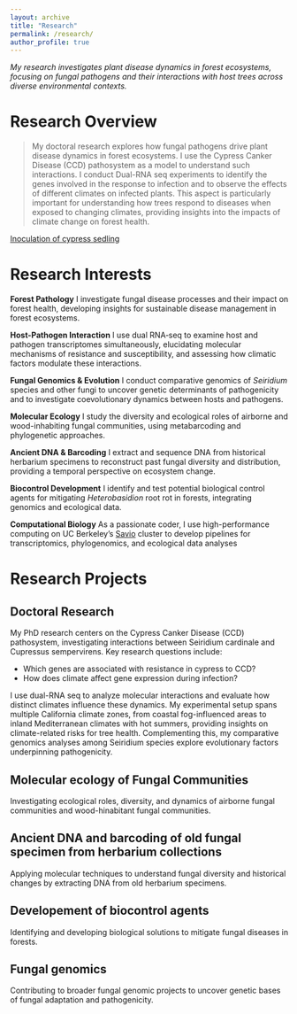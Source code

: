 ```yaml
---
layout: archive
title: "Research"
permalink: /research/
author_profile: true
---
```

_My research investigates plant disease dynamics in forest ecosystems, focusing on fungal pathogens and their interactions with host trees across diverse environmental contexts._

# Research Overview 

> My doctoral research explores how fungal pathogens drive plant disease dynamics in forest ecosystems. I use the Cypress Canker Disease (CCD) pathosystem as a model to understand such interactions. I conduct Dual-RNA seq experiments to identify the genes involved in the response to infection and to observe the effects of different climates on infected plants. This aspect is particularly important for understanding how trees respond to diseases when exposed to changing climates, providing insights into the impacts of climate change on forest health.

[Inoculation of cypress sedling](/image/inoculation_1.jpg)

# Research Interests

**Forest Pathology**
I investigate fungal disease processes and their impact on forest health, developing insights for sustainable disease management in forest ecosystems.

**Host-Pathogen Interaction**
I use dual RNA‑seq to examine host and pathogen transcriptomes simultaneously, elucidating molecular mechanisms of resistance and susceptibility, and assessing how climatic factors modulate these interactions.

**Fungal Genomics & Evolution**
I conduct comparative genomics of _Seiridium_ species and other fungi to uncover genetic determinants of pathogenicity and to investigate coevolutionary dynamics between hosts and pathogens.

**Molecular Ecology**
I study the diversity and ecological roles of airborne and wood-inhabiting fungal communities, using metabarcoding and phylogenetic approaches.

**Ancient DNA & Barcoding**
I extract and sequence DNA from historical herbarium specimens to reconstruct past fungal diversity and distribution, providing a temporal perspective on ecosystem change.

**Biocontrol Development**
I identify and test potential biological control agents for mitigating _Heterobasidion_ root rot in forests, integrating genomics and ecological data.

**Computational Biology**
As a passionate coder, I use high-performance computing on UC Berkeley’s [Savio](https://research-it.berkeley.edu/services-projects/high-performance-computing-savio) cluster to develop pipelines for transcriptomics, phylogenomics, and ecological data analyses 

# Research Projects

## Doctoral Research
My PhD research centers on the Cypress Canker Disease (CCD) pathosystem, investigating interactions between Seiridium cardinale and Cupressus sempervirens. Key research questions include:
- Which genes are associated with resistance in cypress to CCD?
- How does climate affect gene expression during infection?

I use dual-RNA seq to analyze molecular interactions and evaluate how distinct climates influence these dynamics. My experimental setup spans multiple California climate zones, from coastal fog-influenced areas to inland Mediterranean climates with hot summers, providing insights on climate-related risks for tree health.
Complementing this, my comparative genomics analyses among Seiridium species explore evolutionary factors underpinning pathogenicity.

## Molecular ecology of Fungal Communities
Investigating ecological roles, diversity, and dynamics of airborne fungal communities and wood-hinabitant fungal communities.

## Ancient DNA and barcoding of old fungal specimen from herbarium collections 
Applying molecular techniques to understand fungal diversity and historical changes by extracting DNA from old herbarium specimens. 

## Developement of biocontrol agents 
Identifying and developing biological solutions to mitigate fungal diseases in forests.

## Fungal genomics
Contributing to broader fungal genomic projects to uncover genetic bases of fungal adaptation and pathogenicity.



